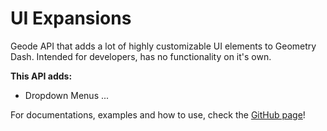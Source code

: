 # UI Expansions
Geode API that adds a lot of highly customizable UI elements to Geometry Dash. <cr>Intended for developers, has no functionality on it's own.</c>

**This API adds:**
- Dropdown Menus
...

For documentations, examples and how to use, check the [GitHub page](https://github.com/GDNatrium/UI-Expansions)!